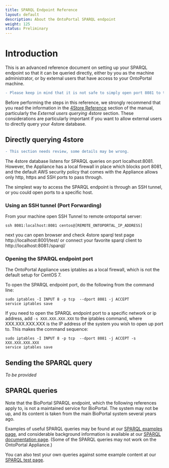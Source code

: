 ```yaml
---
title: SPARQL Endpoint Reference
layout: default
description: About the OntoPortal SPARQL endpoint
weight: 125
status: Preliminary
---
```


# Introduction

This is an advanced reference document on setting up your SPARQL endpoint 
so that it can be queried directly, either by you as the machine administrator,
or by external users that have access to your OntoPortal machine.

```diff
- Please keep in mind that it is not safe to simply open port 8081 to the world. 
```

Before performing the steps in this reference, we strongly recommend 
that you read the information in the <a href="../reference_4store">4Store Reference</a>
section of the manual, particularly the *External users querying 4store* section.
These considerations are particularly important 
if you want to allow external users to directly query your 4store database. 

## Directly querying 4store

```diff
- This section needs review, some details may be wrong.
```

The 4store database listens for SPARQL queries on port localhost:8081. 
However, the Appliance has a local firewall in place which blocks port 8081, 
and the default AWS security policy that comes with the Appliance
allows only http, https and SSH ports to pass through.

The simplest way to access the SPARQL endpoint is through an SSH tunnel,
or you could open ports to a specific host. 

### Using an SSH tunnel (Port Forwarding)

From your machine open SSH Tunnel to remote ontoportal server:

```
ssh 8081:localhost:8081 centos@[REMOTE_ONTOPORTAL_IP_ADDRESS]
```
next you can open browser and check 4store sparql test page http://localhost:8001/test/
or connect your favorite sparql client to http://localhost:8081:/sparql/

### Opening the SPARQL endpoint port

The OntoPortal Appliance uses iptables as a local firewall, 
which is not the default setup for CentOS 7.
 
To open the SPARQL endpoint port, do the following from the command line:
 
```
sudo iptables -I INPUT 8 -p tcp  --dport 8081 -j ACCEPT
service iptables save
```
 
If you need to open the SPARQL endpoint port to a specific network or ip address,
add `-s XXX.XXX.XXX.XXX` to the iptables command, where XXX.XXX.XXX.XXX is the IP address of the system you wish to open up port to. This makes the command sequence:

```
sudo iptables -I INPUT 8 -p tcp  --dport 8081 -j ACCEPT -s XXX.XXX.XXX.XXX
service iptables save
```

## Sending the SPARQL query

*To be provided*

## SPARQL queries

Note that the BioPortal SPARQL endpoint, which the following references apply to,
is not a maintained service for BioPortal. 
The system may not be up, and its content is taken from the main BioPortal system
several years ago.

Examples of useful SPARQL queries may be found at our <a href="http://sparql.bioontology.org/examples">SPARQL examples page</a>,
and considerable background information is available at our <a href="https://www.bioontology.org/wiki/SPARQL_BioPortal">SPARQL documentation page</a>.
(Some of the SPARQL queries may not work on the OntoPortal Appliance.) 

You can also test your own queries against some example content at our <a href="http://sparql.bioontology.org/">SPARQL test page</a>.





